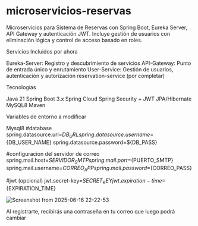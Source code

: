 # microservicios-reservas
Microservicios para Sistema de Reservas con Spring Boot, Eureka Server, API Gateway y autenticación JWT. Incluye gestión de usuarios con eliminación lógica y control de acceso basado en roles.


Servicios Incluidos por ahora

Eureka-Server: Registro y descubrimiento de servicios
API-Gateway: Punto de entrada único y enrutamiento
User-Service: Gestión de usuarios, autenticación y autorización
reservation-service (por completar)

Tecnologías

Java 21
Spring Boot 3.x
Spring Cloud
Spring Security + JWT
JPA/Hibernate
MySQL8
Maven

Variables de entorno a modificar

Mysql8
#database
spring.datasource.url=${DB_URL}
spring.datasource.username=${DB_USER_NAME}
spring.datasource.password=${DB_PASS}

#configuracion del servidor de correo
spring.mail.host=${SERVIDOR_SMTP}
spring.mail.port=${PUERTO_SMTP}
spring.mail.username=${CORREO_APP}
spring.mail.password=${CORREO_PASS}

#jwt (opcional)
jwt.secret-key=${SECRET_KEY}
jwt.expiration-time=${EXPIRATION_TIME}

![Screenshot from 2025-06-16 22-22-53](https://github.com/user-attachments/assets/473095f0-c8e2-4c9e-845d-4c886ef3b343)

Al registrarte, recibirás una contraseña en tu correo que luego podrá cambiar
